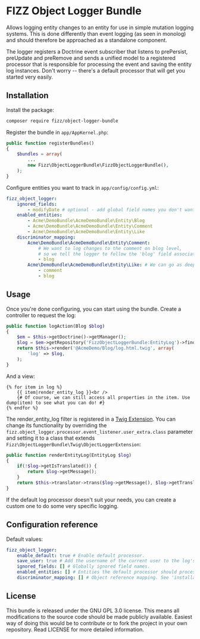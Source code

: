 # FIZZ Object Logger Bundle

Allows logging entity changes to an entity for use in simple mutation logging systems. This is done differently than event logging (as seen in monolog) and should therefore be approached as a standalone component.

The logger registers a Doctrine event subscriber that listens to prePersist, preUpdate and preRemove and sends a unified model to a registered processor that is responsible for processing the event and saving the entity log instances. Don't worry -- there's a default processor that will get you started very easily.

## Installation

Install the package:
```sh
composer require fizz/object-logger-bundle
```

Register the bundle in `app/AppKernel.php`:
```php
public function registerBundles()
{
    $bundles = array(
        ...
        new Fizz\ObjectLoggerBundle\FizzObjectLoggerBundle(),
    );
}
```

Configure entities you want to track in `app/config/config.yml`:
```yml
fizz_object_logger:
    ignored_fields:
        - modifyDate # optional - add global field names you don't want to track
    enabled_entities:
        - Acme\DemoBundle\AcmeDemoBundle\Entity\Blog
        - Acme\DemoBundle\AcmeDemoBundle\Entity\Comment
        - Acme\DemoBundle\AcmeDemoBundle\Entity\Like
    discriminator_mapping:
        Acme\DemoBundle\AcmeDemoBundle\Entity\Comment:
            # We want to log changes to the comment on blog level,
            # so we tell the logger to follow the 'blog' field association.
            - blog
        Acme\DemoBundle\AcmeDemoBundle\Entity\Like: # We can go as deep as we like.
            - comment
            - blog
```

## Usage

Once you're done configuring, you can start using the bundle. Create a controller to request the log:

```php
public function logAction(Blog $blog)
{
    $em = $this->getDoctrine()->getManager();
    $log = $em->getRepository('FizzObjectLoggerBundle:EntityLog')->findByEntity($blog);
    return $this->render('@AcmeDemo/Blog/log.html.twig', array(
        'log' => $log,
    );
}
```

And a view:
```twig
{% for item in log %}
	{{ item|render_entity_log }}<br />
	{# Of course, we can still access all properties in the item. Use dump(item) to see what you can do! #}
{% endfor %}
```

The render_entity_log filter is registered in a [Twig Extension](http://symfony.com/doc/current/templating/twig_extension.html). You can change its functionality by overriding the `fizz.object_logger.processor.event_listener.user_extra.class` parameter and setting it to a class that extends `Fizz\ObjectLoggerBundle\Twig\ObjectLoggerExtension`:
```php
public function renderEntityLog(EntityLog $log)
{
    if(!$log->getIsTranslated()) {
        return $log->getMessage();
    }
    return $this->translator->trans($log->getMessage(), $log->getTranslationParameters(), $log->getTranslationDomain());
}
```

If the default log processor doesn't suit your needs, you can create a custom one to do some very specific logging.

## Configuration reference
Default values:
```yml
fizz_object_logger:
    enable_default: true # Enable default processor.
    save_user: true # Add the username of the current user to the log's extra data.
    ignored_fields: [] # Globally ignored field names.
    enabled_entities: [] # Entities the default processor should process.
    discriminator_mapping: [] # Object reference mapping. See 'installation' for more details.
```

## License
This bundle is released under the GNU GPL 3.0 license. This means all modifications to the source code should be made publicly available. Easiest way of doing this would be to contribute or to fork the project in your own repository. Read LICENSE for more detailed information.
